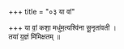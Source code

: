 +++
title = "०३ या वां"

+++
या वां॒ कशा॒ मधु॑म॒त्यश्वि॑ना सू॒नृता॑वती ।  
तया॑ य॒ज्ञं मि॑मिक्षतम् ॥